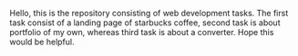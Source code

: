 Hello, this is the repository consisting of web development tasks. The first task consist of a landing page of starbucks coffee, second task is about portfolio of my own, whereas third task is about a converter. Hope this would be helpful.
